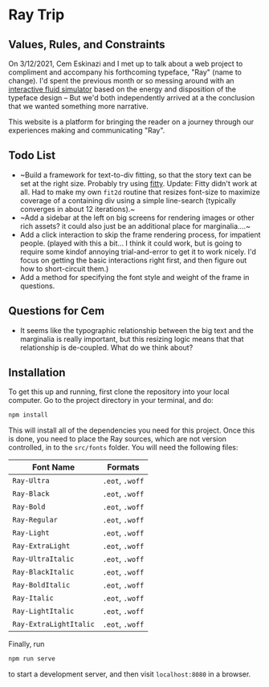 # Ray Trip

## Values, Rules, and Constraints

On 3/12/2021, Cem Eskinazi and I met up to talk about a web project to compliment and accompany his forthcoming typeface, "Ray" (name to change). I'd spent the previous month or so messing around with an [interactive fluid simulator](https://github.com/nicschumann/fairly-fast-fluids) based on the energy and disposition of the typeface design – But we'd both independently arrived at a the conclusion that we wanted something more narrative.

This website is a platform for bringing the reader on a journey through our experiences making and communicating "Ray".

## Todo List

- ~Build a framework for text-to-div fitting, so that the story text can be set at the right size. Probably try using [fitty](https://github.com/rikschennink/fitty). Update: Fitty didn't work at all. Had to make my own `fit2d` routine that resizes font-size to maximize coverage of a containing div using a simple line-search (typically converges in about 12 iterations).~
- ~Add a sidebar at the left on big screens for rendering images or other rich assets? it could also just be an additional place for marginalia....~
- Add a click interaction to skip the frame rendering process, for impatient people. (played with this a bit... I think it could work, but is going to require some kindof annoying trial-and-error to get it to work nicely. I'd focus on getting the basic interactions right first, and then figure out how to short-circuit them.)
- Add a method for specifying the font style and weight of the frame in questions.

## Questions for Cem

- It seems like the typographic relationship between the big text and the marginalia is really important, but this resizing logic means that that relationship is de-coupled. What do we think about?


## Installation

To get this up and running, first clone the repository into your local computer. Go to the project directory in your terminal, and do:

```sh
npm install
```

This will install all of the dependencies you need for this project. Once this is done, you need to place the Ray sources, which are not version controlled, in to the `src/fonts` folder. You will need the following files:

| Font Name | Formats
| --------- | ----- |
| `Ray-Ultra` | `.eot`, `.woff` |
| `Ray-Black` | `.eot`, `.woff`|
| `Ray-Bold` | `.eot`, `.woff` |
| `Ray-Regular` | `.eot`, `.woff` |
| `Ray-Light` | `.eot`, `.woff`|
| `Ray-ExtraLight` | `.eot`, `.woff` |
| `Ray-UltraItalic` | `.eot`, `.woff` |
| `Ray-BlackItalic` | `.eot`, `.woff`|
| `Ray-BoldItalic` | `.eot`, `.woff` |
| `Ray-Italic` | `.eot`, `.woff` |
| `Ray-LightItalic` | `.eot`, `.woff`|
| `Ray-ExtraLightItalic` | `.eot`, `.woff` |

Finally, run

```sh
npm run serve
```

to start a development server, and then visit `localhost:8080` in a browser.
